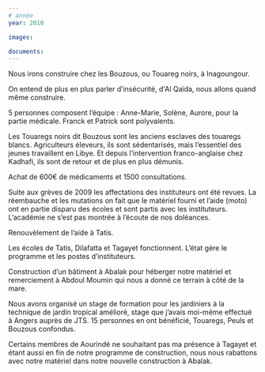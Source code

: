 ```yaml
---
# année
year: 2010

images:

documents:
---
```


Nous irons construire chez les Bouzous, ou Touareg noirs, à Inagoungour.

On entend de plus en plus parler d’insécurité, d'Al Qaïda, nous allons quand même construire.

5 personnes composent l’équipe : Anne-Marie, Solène, Aurore, pour la partie médicale. Franck et Patrick sont polyvalents.

Les Touaregs noirs dit Bouzous sont les anciens esclaves des touaregs blancs.
Agriculteurs éleveurs, ils sont sédentarisés, mais l’essentiel des jeunes travaillent en Libye. Et depuis l’intervention franco-anglaise chez Kadhafi, ils sont de retour et de plus en plus démunis.

Achat de 600€ de médicaments et 1500 consultations.

Suite aux grèves de 2009 les affectations des instituteurs ont été revues. La réembauche et les mutations on fait que le matériel fourni et l’aide (moto) ont en partie disparu des écoles et sont partis avec les instituteurs.
L’académie ne s’est pas montrée à l’écoute de nos doléances.

Renouvèlement de l’aide à Tatis.

Les écoles de Tatis, Dilafatta et Tagayet fonctionnent. L’état gère le programme et les postes d’instituteurs.

Construction d’un bâtiment à Abalak pour héberger notre matériel et remerciement à Abdoul Moumin qui nous a donné ce terrain à côté de la mare.

Nous avons organisé un stage de formation pour les jardiniers à la technique de jardin tropical amélioré, stage que j’avais moi-même effectué à Angers auprès de JTS. 15 personnes en ont bénéficié, Touaregs, Peuls et Bouzous confondus.

Certains membres de Aourindé ne souhaitant pas ma présence à Tagayet et étant aussi en fin de notre programme de construction, nous nous rabattons avec notre matériel dans notre nouvelle construction à Abalak.
